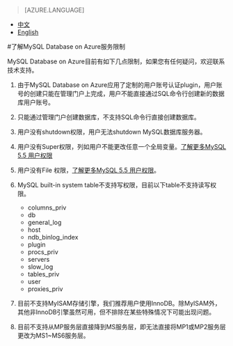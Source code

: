 <properties linkid="" urlDisplayName="" pageTitle="了解MySQL 数据库 on Azure服务限制- Azure 微软云" metaKeywords="Azure 云,技术文档,文档与资源,MySQL,数据库,服务限制,Azure MySQL, MySQL PaaS,Azure MySQL PaaS, Azure MySQL Service, Azure RDS" description="帮助您了解目前MySQL 数据库 on Azure 公共预览版期间的服务限制。如果您对某些操作存有疑问,欢迎联系技术支持。" metaCanonical="" services="MySQL" documentationCenter="Services" title="" authors="" solutions="" manager="" editor="" />

<tags ms.service="mysql" ms.date="03/24/2017" wacn.date="03/24/2017" wacn.lang="cn" />

> [AZURE.LANGUAGE]
- [中文](/documentation/articles/mysql-database-operation-limitation/)
- [English](/documentation/articles/mysql-database-enus-operation-limitation/)

#了解MySQL Database on Azure服务限制

MySQL Database on Azure目前有如下几点限制，如果您有任何疑问，欢迎联系技术支持。


1.	由于MySQL Database on Azure应用了定制的用户账号认证plugin，用户账号的创建只能在管理门户上完成，用户不能直接通过SQL命令行创建新的数据库用户账号。
2.	只能通过管理门户创建数据库，不支持SQL命令行直接创建数据库。 
3.	用户没有shutdown权限，用户无法shutdown MySQL数据库服务器。
4.	用户没有Super权限，列如用户不能更改任意一个全局变量。[了解更多MySQL 5.5 用户权限](https://dev.mysql.com/doc/refman/5.5/en/privileges-provided.html)
5.	用户没有File 权限，[了解更多MySQL 5.5 用户权限](https://dev.mysql.com/doc/refman/5.5/en/privileges-provided.html)。
6.	MySQL built-in system table不支持写权限，目前以下table不支持读写权限。

	* columns_priv
	* db
	* general_log
	* host
	* ndb_binlog_index
	* plugin
	* procs_priv
	* servers
	* slow_log
	* tables_priv
	* user
	* proxies_priv

7.	目前不支持MyISAM存储引擎，我们推荐用户使用InnoDB。除MyISAM外，其他非InnoDB引擎虽然可用，但不排除在某些特殊情况下可能出现问题。
8.  目前不支持从MP服务层直接降到MS服务层，即无法直接将MP1或MP2服务层更改为MS1~MS6服务层。